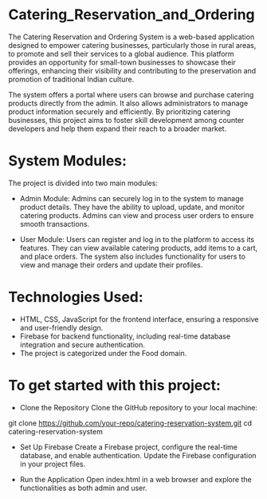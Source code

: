# Catering_Reservation_and_Ordering

The Catering Reservation and Ordering System is a web-based application designed to empower catering businesses, particularly those in rural areas, to promote and sell their services to a global audience. This platform provides an opportunity for small-town businesses to showcase their offerings, enhancing their visibility and contributing to the preservation and promotion of traditional Indian culture.

The system offers a portal where users can browse and purchase catering products directly from the admin. It also allows administrators to manage product information securely and efficiently. By prioritizing catering businesses, this project aims to foster skill development among counter developers and help them expand their reach to a broader market.

# System Modules:
The project is divided into two main modules:

- Admin Module:
Admins can securely log in to the system to manage product details.
They have the ability to upload, update, and monitor catering products.
Admins can view and process user orders to ensure smooth transactions.

- User Module:
Users can register and log in to the platform to access its features.
They can view available catering products, add items to a cart, and place orders.
The system also includes functionality for users to view and manage their orders and update their profiles.

# Technologies Used:
- HTML, CSS, JavaScript for the frontend interface, ensuring a responsive and user-friendly design.
- Firebase for backend functionality, including real-time database integration and secure authentication.
- The project is categorized under the Food domain.

# To get started with this project:
- Clone the Repository
 Clone the GitHub repository to your local machine:

git clone https://github.com/your-repo/catering-reservation-system.git
cd catering-reservation-system
- Set Up Firebase
Create a Firebase project, configure the real-time database, and enable authentication. Update the Firebase configuration in your project files.

- Run the Application
Open index.html in a web browser and explore the functionalities as both admin and user.
